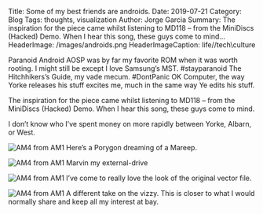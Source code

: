 Title: Some of my best friends are androids.
Date: 2019-07-21
Category: Blog
Tags: thoughts, visualization
Author: Jorge Garcia
Summary: The inspiration for the piece came whilst listening to MD118 – from the MiniDiscs (Hacked) Demo. When I hear this song, these guys come to mind...
HeaderImage: /images/androids.png
HeaderImageCaption: life//tech\\culture

Paranoid Android AOSP was by far my favorite ROM when it was worth rooting. I might still be except I love Samsung’s MST. #stayparanoid
The Hitchhikers’s Guide, my vade mecum. #DontPanic
OK Computer, the way Yorke releases his stuff excites me, much in the same way Ye edits his stuff.

The inspiration for the piece came whilst listening to MD118 – from the MiniDiscs (Hacked) Demo. When I hear this song, these guys come to mind.

I don’t know who I’ve spent money on more rapidly between Yorke, Albarn, or West.

![AM4 from AM1]({static}/images/polygon.jpg)
<span class="caption">Here’s a Porygon dreaming of a Mareep.
<span>
	
![AM4 from AM1]({static}/images/marvindrive.jpg)
<span class="caption">Marvin my external-drive
<span>
	
![AM4 from AM1]({static}/images/ogandroid.png)
<span class="caption">I’ve come to really love the look of the original vector file.
<span>
	
![AM4 from AM1]({static}/images/smile_android.png)
<span class="caption">A different take on the vizzy. This is closer to what I would normally share and keep all my interest at bay.
<span>